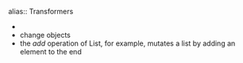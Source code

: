 alias:: Transformers

-
- change objects
- the *add* operation of List, for example, mutates a list by adding an element to the end